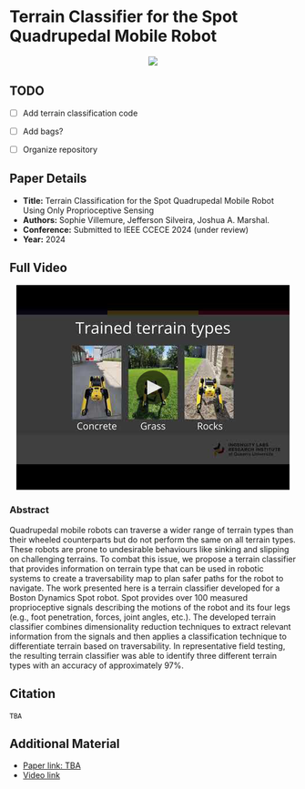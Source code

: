 # Terrain Classifier for the Spot Quadrupedal Mobile Robot

<p align="center">
<img src="https://github.com/offroad-robotics/terrain_classifier/blob/main/doc-files/terrain_classification_red.gif">
</p>




## TODO
- [ ] Add terrain classification code
- [ ] Add bags?
- [ ] Organize repository


## Paper Details
- **Title:** Terrain Classification for the Spot Quadrupedal Mobile Robot Using Only Proprioceptive Sensing
- **Authors:** Sophie Villemure, Jefferson Silveira, Joshua A. Marshal.
- **Conference:** Submitted to IEEE CCECE 2024 (under review)
- **Year:** 2024

## Full Video

 <p align="center">
    <a href="http://www.youtube.com/watch?v=VEtKG984fVE">
        <img src="https://github.com/offroad-robotics/terrain_classifier/blob/main/doc-files/thumbnail.jpg" alt="Terrain Classification Video">
    </a>
</p>

### Abstract
Quadrupedal mobile robots can traverse a wider range of terrain types than their wheeled counterparts but do not perform the same on all terrain types. These robots are prone to undesirable behaviours like sinking and slipping on challenging terrains. To combat this issue, we propose a terrain classifier that provides information on terrain type that can be used in robotic systems to create a traversability map to plan safer paths for the robot to navigate. The work presented here is a terrain classifier developed for a Boston Dynamics Spot robot. Spot provides over 100 measured proprioceptive signals describing the motions of the robot and its four legs (e.g., foot penetration, forces, joint angles, etc.). The developed terrain classifier combines dimensionality reduction techniques to extract relevant information from the signals and then applies a classification technique to differentiate terrain based on traversability. In representative field testing, the resulting terrain classifier was able to identify three different terrain types with an accuracy of approximately 97%.


## Citation
    TBA

## Additional Material
- [Paper link: TBA](TBA)
- [Video link](http://www.youtube.com/watch?v=VEtKG984fVE)




